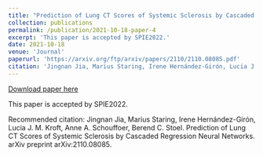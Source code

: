 ```yaml
---
title: "Prediction of Lung CT Scores of Systemic Sclerosis by Cascaded Regression Neural Networks"
collection: publications
permalink: /publication/2021-10-18-paper-4
excerpt: 'This paper is accepted by SPIE2022.'
date: 2021-10-18
venue: 'Journal'
paperurl: 'https://arxiv.org/ftp/arxiv/papers/2110/2110.08085.pdf'
citation: 'Jingnan Jia, Marius Staring, Irene Hernández-Girón, Lucia J. M. Kroft, Anne A. Schouffoer, Berend C. Stoel. Prediction of Lung CT Scores of Systemic Sclerosis by Cascaded Regression Neural Networks. arXiv preprint arXiv:2110.08085.'
---
```


<a href='https://arxiv.org/ftp/arxiv/papers/2110/2110.08085.pdf'>Download paper here</a>

This paper is accepted by SPIE2022.

Recommended citation: Jingnan Jia, Marius Staring, Irene Hernández-Girón, Lucia J. M. Kroft, Anne A. Schouffoer, Berend C. Stoel. Prediction of Lung CT Scores of Systemic Sclerosis by Cascaded Regression Neural Networks. arXiv preprint arXiv:2110.08085.
